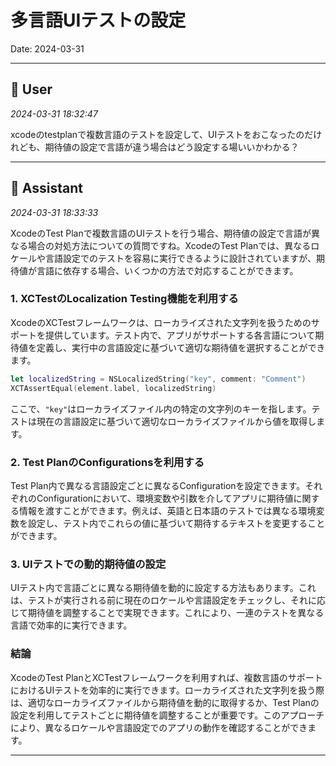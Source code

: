 # 多言語UIテストの設定

Date: 2024-03-31

---

## 👤 User
*2024-03-31 18:32:47*

xcodeのtestplanで複数言語のテストを設定して、UIテストをおこなったのだけれども、期待値の設定で言語が違う場合はどう設定する場いいかわかる？

---

## 🤖 Assistant
*2024-03-31 18:33:33*

XcodeのTest Planで複数言語のUIテストを行う場合、期待値の設定で言語が異なる場合の対処方法についての質問ですね。XcodeのTest Planでは、異なるロケールや言語設定でのテストを容易に実行できるように設計されていますが、期待値が言語に依存する場合、いくつかの方法で対応することができます。

### 1. XCTestのLocalization Testing機能を利用する
XcodeのXCTestフレームワークは、ローカライズされた文字列を扱うためのサポートを提供しています。テスト内で、アプリがサポートする各言語について期待値を定義し、実行中の言語設定に基づいて適切な期待値を選択することができます。

```swift
let localizedString = NSLocalizedString("key", comment: "Comment")
XCTAssertEqual(element.label, localizedString)
```

ここで、`"key"`はローカライズファイル内の特定の文字列のキーを指します。テストは現在の言語設定に基づいて適切なローカライズファイルから値を取得します。

### 2. Test PlanのConfigurationsを利用する
Test Plan内で異なる言語設定ごとに異なるConfigurationを設定できます。それぞれのConfigurationにおいて、環境変数や引数を介してアプリに期待値に関する情報を渡すことができます。例えば、英語と日本語のテストでは異なる環境変数を設定し、テスト内でこれらの値に基づいて期待するテキストを変更することができます。

### 3. UIテストでの動的期待値の設定
UIテスト内で言語ごとに異なる期待値を動的に設定する方法もあります。これは、テストが実行される前に現在のロケールや言語設定をチェックし、それに応じて期待値を調整することで実現できます。これにより、一連のテストを異なる言語で効率的に実行できます。

### 結論
XcodeのTest PlanとXCTestフレームワークを利用すれば、複数言語のサポートにおけるUIテストを効率的に実行できます。ローカライズされた文字列を扱う際は、適切なローカライズファイルから期待値を動的に取得するか、Test Planの設定を利用してテストごとに期待値を調整することが重要です。このアプローチにより、異なるロケールや言語設定でのアプリの動作を確認することができます。

---
